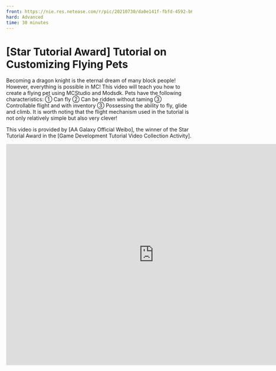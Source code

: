 ```yaml
--- 
front: https://nie.res.netease.com/r/pic/20210730/da0e141f-fbfd-4592-b6b4-b410f898f556.png 
hard: Advanced 
time: 30 minutes 
--- 
```

# [Star Tutorial Award] Tutorial on Customizing Flying Pets 

Becoming a dragon knight is the eternal dream of many block people! However, everything is possible in MC! This video will teach you how to create a flying pet using MCStudio and Modsdk. Pets have the following characteristics: ① Can fly ② Can be ridden without taming ③ Controllable flight and with inventory ③ Possessing the ability to fly, glide and climb. It is worth noting that the flight mechanism used in the tutorial is not only relatively simple but also very clever! 

This video is provided by [AA Galaxy Official Weibo], the winner of the Star Tutorial Award in the [Game Development Tutorial Video Collection Activity]. 

<center><embed src="https://cc.163.com/act/m/daily/iframeplayer/?id=601cebdd5655da63cc2ecc23
    " height="600" width="800"/></center>